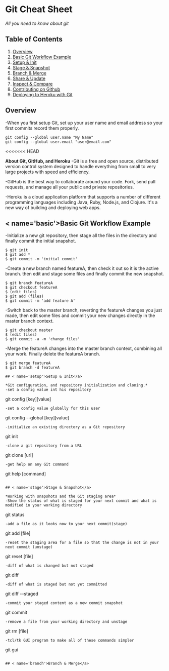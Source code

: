 # Git Cheat Sheet

*All you need to know about git*

## <a name='TOC'> Table of Contents</a>

 1. [Overview](#overview)
 1. [Basic Git Workflow Example](#basic)
 1. [Setup & Init](#setup)
 1. [Stage & Snapshot](#stage)
 1. [Branch & Merge](#branch)
 1. [Share & Update](#share)
 1. [Inspect & Compare](#inspect)
 1. [Contributing on Github](#contributing)
 1. [Deploying to Heroku with Git](#heroku)

## <a name='overview'>Overview</a>

-When you first setup Git, set up your user name and email address so your first commits record them properly.
```
git config --global user.name "My Name"
git config --global user.email "user@email.com"
```
<<<<<<< HEAD

**About Git, GitHub, and Heroku**
-Git is a free and open source, distributed version control system designed to handle everything from small to very large projects with speed and efficiency.

-GitHub is the best way to collaborate around your code. Fork, send pull requests, and manage all your public and private repositories.

-Heroku is a cloud application platform that supports a number of different programming languages including Java, Ruby, Node.js, and Clojure. It's a new way of building and deploying web apps.

## < name='basic'>Basic Git Workflow Example</a>

-Initialize a new git repository, then stage all the files in the directory and finally commit the initial snapshot.
```
$ git init
$ git add *
$ git commit -m 'initial commit'
```
-Create a new branch named featureA, then check it out so it is the active branch. then edit and stage some files and finally commit the new snapshot.
```
$ git branch featureA
$ git checkout featureA
$ (edit files)
$ git add (files)
$ git commit -m 'add feature A'
```
-Switch back to the master branch, reverting the featureA changes you just made, then edit some files and commit your new changes directly in the master branch context.
```
$ git checkout master
$ (edit files)
$ git commit -a -m 'change files'
```
-Merge the featureA changes into the master branch context, combining all your work. Finally delete the featureA branch.
```
$ git merge featureA
$ git branch -d featureA

## < name='setup'>Setup & Init</a>

*Git configuration, and repository initialization and cloning.*
-set a config value int his repository
```
git config [key][value]
```
-set a config value globally for this user
```
git config --global [key][value]
```
-initialize an existing directory as a Git repository
```
git init
```
-clone a git repository from a URL
```
git clone [url]
```
-get help on any Git command
```
git help [command]
```

## < name='stage'>Stage & Snapshot</a>

*Working with snapshots and the Git staging area*
-Show the status of what is staged for your next commit and what is modified in your working directory
```
git status
```
-add a file as it looks now to your next commit(stage)
```
git add [file]
```
-reset the staging area for a file so that the change is not in your next commit (unstage)
```
git reset [file]
```
-diff of what is changed but not staged
```
git diff
```
-diff of what is staged but not yet committed
```
git diff --staged
```
-commit your staged content as a new commit snapshot
```
git commit
```
-remove a file from your working directory and unstage
```
git rm [file]
```
-tcl/tk GUI program to make all of these commands simpler
```
git gui
```

## < name='branch'>Branch & Merge</a>